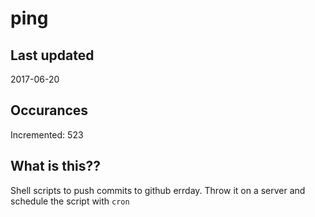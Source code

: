 # ping

## Last updated
2017-06-20

## Occurances
Incremented: 523

## What is this??
Shell scripts to push commits to github errday. Throw it on a server and schedule the script with `cron`


